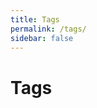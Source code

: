 ```yaml
---
title: Tags
permalink: /tags/
sidebar: false
---
```

<div id="tags-page">
<h1>Tags</h1>

<TagList />
</div>
